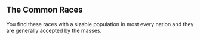 ## The Common Races
You find these races with a sizable population in most every nation and they are generally accepted by the masses.